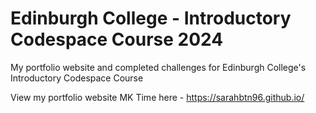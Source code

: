 # Edinburgh College - Introductory Codespace Course 2024

My portfolio website and completed challenges for Edinburgh College's Introductory Codespace Course

View my portfolio website MK Time here - https://sarahbtn96.github.io/

